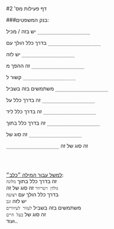 
#דף פעילות מס' 2

###בנק המשפטים:

יש בזה / מכיל `____________________`     

בדרך כלל הולך עם `____________________`
   יש לזה `____________________`
   זה ההפך מ `____________________`
   קשור ל `____________________`
   משתמשים בזה בשביל `____________________`
   זה בדרך כלל על `____________________`
   זה בדרך כלל ליד `____________________`
   זה בדרך כלל בתוך `____________________`
   זה סוג של `____________________`
   `____________________` זה סוג של זה<br>
<br>
 <u>למשל עבור המילה ״כלב״</u>:   
זה בדרך כלל בתוך `מלונה`  
 `גולדן רטריוור` זה סוג של זה    בדרך כלל הולך עם `רצועה`  
יש לזה `זנב`  
משתמשים בזה בשביל `לעזור לעיוורים`  
זה סוג של `בעל חיים`  
ועוד..
